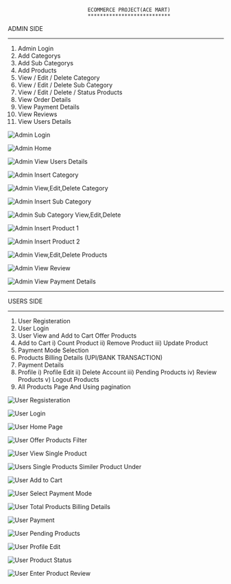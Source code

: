 

                              ECOMMERCE PROJECT(ACE MART)
                              ***************************

ADMIN SIDE 
**********

1) Admin Login
2) Add Categorys
3) Add Sub Categorys
4) Add Products
5) View / Edit / Delete Category
6) View / Edit / Delete Sub Category
7) View / Edit / Delete / Status Products
8) View Order Details
9) View Payment Details
10) View Reviews
11) View Users Details

![Admin Login](https://github.com/Joyalofficial/Ace-Mart-Shop/assets/91115763/6fe2b955-1a11-469f-9f38-bf32f5f84cd4)

![Admin Home](https://github.com/Joyalofficial/Ace-Mart-Shop/assets/91115763/494e80ea-73b8-4a07-bd2b-7c9574ec747b)

![Admin View Users Details](https://github.com/Joyalofficial/Ace-Mart-Shop/assets/91115763/c9a302ee-6084-4b4c-948a-f2ca60ca1a4c)

![Admin Insert Category](https://github.com/Joyalofficial/Ace-Mart-Shop/assets/91115763/456d9a6b-e246-4513-a752-ab7791ad52bb)

![Admin View,Edit,Delete Category](https://github.com/Joyalofficial/Ace-Mart-Shop/assets/91115763/46e8b047-957d-44a1-b22b-50f87a563c0a)

![Admin Insert Sub Category](https://github.com/Joyalofficial/Ace-Mart-Shop/assets/91115763/8eb3f2da-629b-4a34-a56d-c005d0d5e1a7)

![Admin Sub Category View,Edit,Delete](https://github.com/Joyalofficial/Ace-Mart-Shop/assets/91115763/93f74c97-9d1d-46df-b24d-3e49e132825c)

![Admin Insert Product 1](https://github.com/Joyalofficial/Ace-Mart-Shop/assets/91115763/6f3753cf-9a29-4e96-a07c-39b956d1c81c)

![Admin Insert Product 2](https://github.com/Joyalofficial/Ace-Mart-Shop/assets/91115763/cb054246-a77b-474a-b9b6-a371b44eea7e)

![Admin View,Edit,Delete Products](https://github.com/Joyalofficial/Ace-Mart-Shop/assets/91115763/950f4e2a-ea3c-463c-8866-3cc919a47713)

![Admin View  Review](https://github.com/Joyalofficial/Ace-Mart-Shop/assets/91115763/c2012b64-955e-4de0-bcdd-6cfde690a2d5)

![Admin View Payment Details](https://github.com/Joyalofficial/Ace-Mart-Shop/assets/91115763/99f30c28-55d4-4fec-a66b-61e9779ef084)




****************************************************************************************************************************************************************************************************************************

USERS SIDE 
**********

1) User Registeration
2) User Login 
3) User View and Add to Cart Offer Products
4) Add to Cart
   i) Count Product
   ii) Remove Product
   iii) Update Product
5) Payment Mode Selection
6) Products Billing Details (UPI/BANK TRANSACTION)
7) Payment Details
8) Profile
   i) Profile Edit
   ii) Delete Account
   iii) Pending Products
   iv) Review Products
   v) Logout Products
9) All Products Page And Using pagination


![User Regsisteration](https://github.com/Joyalofficial/Ace-Mart-Shop/assets/91115763/5eff0749-f8d9-464a-9ff2-37dbd97c7499)

![User Login](https://github.com/Joyalofficial/Ace-Mart-Shop/assets/91115763/f4571bd5-4479-4145-8ecb-d0f89fc893cb)

![User Home Page](https://github.com/Joyalofficial/Ace-Mart-Shop/assets/91115763/b26abbd4-e41d-423f-91ad-2869c1bf3fab)

![User Offer Products Filter](https://github.com/Joyalofficial/Ace-Mart-Shop/assets/91115763/7fcdc1e9-f60d-4bd7-ac65-646a9a6a88a7)

![User View Single Product](https://github.com/Joyalofficial/Ace-Mart-Shop/assets/91115763/b963bc19-555e-4c82-97be-926a51c1f4a4)

![Users Single Products Similer Product Under](https://github.com/Joyalofficial/Ace-Mart-Shop/assets/91115763/9660cac9-de0c-4fec-a5c7-9f75688d59f6)

![User Add to Cart](https://github.com/Joyalofficial/Ace-Mart-Shop/assets/91115763/2a4d9572-1d7c-48b6-a9b5-f7cf95a4f3ab)

![User Select Payment Mode](https://github.com/Joyalofficial/Ace-Mart-Shop/assets/91115763/20a0bfbb-2b39-425a-9174-255178e99c13)

![User Total Products Billing Details](https://github.com/Joyalofficial/Ace-Mart-Shop/assets/91115763/22ef91d1-bed5-4ebf-856f-e031fbaca00a)

![User Payment](https://github.com/Joyalofficial/Ace-Mart-Shop/assets/91115763/e668e452-10a5-4fb7-be34-96a5dd164077)

![User Pending Products](https://github.com/Joyalofficial/Ace-Mart-Shop/assets/91115763/2ed70e14-c846-4036-a46a-833685014b03)

![User Profile Edit](https://github.com/Joyalofficial/Ace-Mart-Shop/assets/91115763/0c96a41d-38d7-4778-87d7-db2542b6dc36)

![User Product Status](https://github.com/Joyalofficial/Ace-Mart-Shop/assets/91115763/118d0801-6098-4d37-8072-bd205a471c57)

![User Enter Product Review](https://github.com/Joyalofficial/Ace-Mart-Shop/assets/91115763/ea960e13-0832-45c6-acb3-a31f7a4c48a8)





















































































